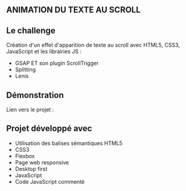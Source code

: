 ## ANIMATION DU TEXTE AU SCROLL

## Le challenge

Création d'un effet d'apparition de texte au scroll avec HTML5, CSS3, JavaScript et les librairies JS :

- GSAP ET son plugin ScrollTrigger
- Splitting
- Lenis

## Démonstration

Lien vers le projet :

## Projet développé avec

- Utilisation des balises sémantiques HTML5
- CSS3
- Flexbox
- Page web responsive
- Desktop first
- JavaScript
- Code JavaScript commenté
